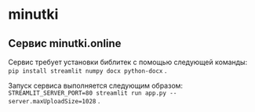 # minutki

## Сервис minutki.online
Сервис требует установки библитек с помощью следующей команды: ```pip install streamlit numpy docx python-docx``` .  

Запуск сервиса выполняется следующим образом: 
```STREAMLIT_SERVER_PORT=80 streamlit run app.py --server.maxUploadSize=1028``` .
